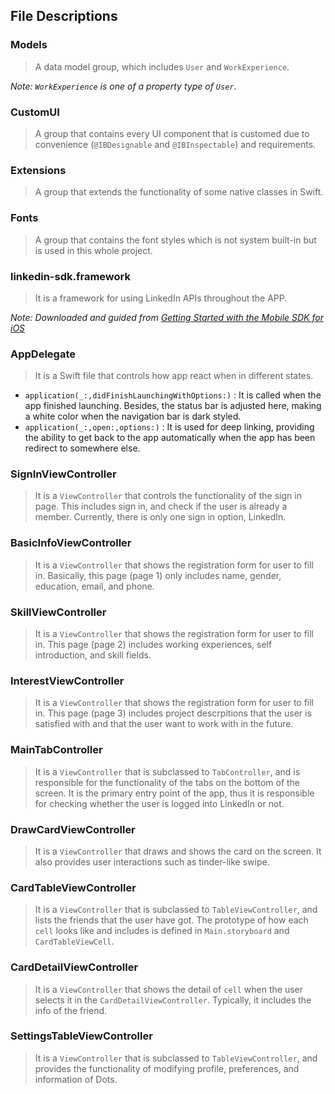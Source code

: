 ##  File Descriptions

### Models
>  A data model group, which includes `User` and `WorkExperience`.

*Note: `WorkExperience` is one of a property type of  `User`*.


###  CustomUI
>  A group that contains every UI component that is customed due to convenience (`@IBDesignable` and `@IBInspectable`) and requirements.


###  Extensions
>  A group that extends the functionality of some native classes in Swift.


###  Fonts
>  A group that contains the font styles which is not system built-in but is used in this whole project.


###  linkedin-sdk.framework
>  It is a framework for using LinkedIn APIs throughout the APP.

*Note: Downloaded and guided from [Getting Started with the Mobile SDK for iOS](https://developer.linkedin.com/docs/ios-sdk)*


###  AppDelegate
>  It is a Swift file that controls how app react when in different states.
  *  `application(_:,didFinishLaunchingWithOptions:)` :  It is called when the app finished launching. Besides, the status bar is adjusted here, making a white color when the navigation bar is dark styled.
  *  `application(_:,open:,options:)` :  It is used for deep linking, providing the ability to get back to the app automatically when the app has been redirect to somewhere else.
  

###  SignInViewController
>  It is a `ViewController` that controls the functionality of the sign in page. This includes sign in, and check if the user is already a member. Currently, there is only one sign in option, LinkedIn.


###  BasicInfoViewController
>  It is a `ViewController` that shows the registration form for user to fill in. Basically, this page (page 1) only includes name, gender, education, email, and phone.


###  SkillViewController
>  It is a `ViewController` that shows the registration form for user to fill in. This page (page 2) includes working experiences, self introduction, and skill fields.


###  InterestViewController
>  It is a `ViewController` that shows the registration form for user to fill in. This page (page 3) includes project descrpitions that the user is satisfied with and that the user want to work with in the future.
  

###  MainTabController
>  It is a `ViewController` that is subclassed to `TabController`, and is responsible for the functionality of the tabs on the bottom of the screen. It is the primary entry point of the app, thus it is responsible for checking whether the user is logged into LinkedIn or not.


###  DrawCardViewController
>  It is a `ViewController` that draws and shows the card on the screen. It also provides user interactions such as tinder-like swipe.


###  CardTableViewController
>  It is a `ViewController` that is subclassed to `TableViewController`, and lists the friends that the user have got. The prototype of how each `cell` looks like and includes is defined in `Main.storyboard` and `CardTableViewCell`.


###  CardDetailViewController
>  It is a `ViewController` that shows the detail of `cell` when the user selects it in the `CardDetailViewController`. Typically, it includes the info of the friend.


###  SettingsTableViewController
>  It is a `ViewController` that is subclassed to `TableViewController`, and provides the functionality of modifying profile, preferences, and information of Dots.


